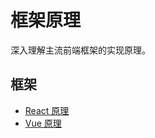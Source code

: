# 框架原理

深入理解主流前端框架的实现原理。

## 框架

- [React 原理](/frontend/framework/react)
- [Vue 原理](/frontend/framework/vue)
